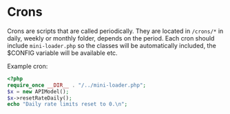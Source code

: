 # Crons

Crons are scripts that are called periodically. They are located in `/crons/*` in daily, weekly or monthly folder, depends on the period. Each cron should include `mini-loader.php` so the classes will be automatically included, the $CONFIG variable will be available etc.

Example cron:

```php
<?php
require_once __DIR__ . "/../mini-loader.php";
$x = new APIModel();
$x->resetRateDaily();
echo "Daily rate limits reset to 0.\n";
```



